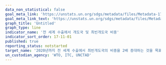 ```yaml
---
data_non_statistical: false
goal_meta_link: 'https://unstats.un.org/sdgs/metadata/files/Metadata-17-11-01.pdf'
goal_meta_link_text: 'https://unstats.un.org/sdgs/metadata/files/Metadata-17-11-01.pdf'
graph_title: 'Untitled'
graph_type: line
indicator_name: '전 세계 수출에서 개도국 및 최빈개도국 비중'
indicator_sort_order: 17-11-01
published: true
reporting_status: notstarted
target_name: '2020년까지 전 세계 수출에서 최빈개도국의 비중을 2배 증대하는 것을 목표로 개도국의 수출을 대폭 증대'
un_custodian_agency: 'WTO, ITC, UNCTAD'
---
```


